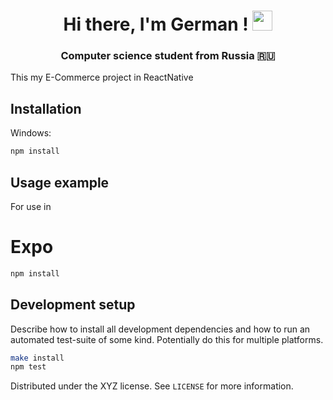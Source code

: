 <h1 align="center">Hi there, I'm German !
<img src="https://github.com/blackcater/blackcater/raw/main/images/Hi.gif" height="32"/></h1>
<h3 align="center">Computer science student from Russia 🇷🇺</h3>

This my E-Commerce project in ReactNative

## Installation
Windows:

```sh
npm install
```

## Usage example

For use in <h1>Expo</h1>

```sh
npm install
```

## Development setup

Describe how to install all development dependencies and how to run an automated test-suite of some kind. Potentially do this for multiple platforms.

```sh
make install
npm test
```

Distributed under the XYZ license. See ``LICENSE`` for more information.

<!-- Markdown link & img dfn's -->
[npm-image]: https://img.shields.io/npm/v/datadog-metrics.svg?style=flat-square
[npm-url]: https://npmjs.org/package/datadog-metrics
[npm-downloads]: https://img.shields.io/npm/dm/datadog-metrics.svg?style=flat-square
